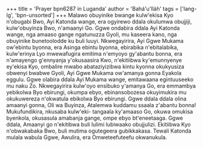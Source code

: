 +++
title = 'Prayer bpn6287 in Luganda'
author = 'Bahá'u'lláh'
tags = ['lang-lg', 'bpn-unsorted']
+++
Malawo obuyinike bwange kulw'ekisa Kyo n'obugabi Bwo, Ayi Katonda wange, era ogyirewo ddala okulumwa obujjiji, kulw'obuyinza Bwo, n'amaanyi Go.  Ggwe ondabira ddala Ayi Katonda wange, nga amaaso gange ngatunuzza Gyoli, mu kaseera kano, nga obuyinike bunetoolodde ku buli luuyi.  Nkwegayirira, Ayi Ggwe Mukama ow'ebintu byonna, era Asinga ebintu byonna, ebirabika n'ebitalabika, kulw'erinya Lyo mwewafugira emitima n'emyoyo gy'abantu bonna, era n'amayengo g'ennyanja y'okusaasira Kwo, n'ekitiibwa ky'emunnyenye ey'ekisa Kyo, ombalire mwabo abataziyizibwa kintu kyonna okukyusiza obwenyi bwabwe Gyoli, Ayi Ggwe Mukama ow'amanya gonna Eyakola eggulu.
Ggwe olabira ddala Ayi Mukama wange, emitawaana egintuuseeko mu naku Zo.  Nkwegayirira kulw'oyo ensibuko y'amanya Go, era emmambya yebikolwa Byo ebirungi, okumpa ebyo, ebinansobozesa okuyimukira mu okukuwereza n'okwatula ebikolwa Byo ebirungi.  Ggwe ddala ddala olina amaanyi gonna, Oli wa Buyinza, Atalemwa kuddamu ssaala z'abantu bonna!  Mukufundikira, nkusaba kulw'eki- tangaala ky'amaaso Go, okuwa omukisa byenkola, okusasula amabanja gange, ompe ebyo bt'eneetaaga.  Ggwe ddala, Amaanyi go n'ekitibwa buli lulimi lubiwaako obujjulizi.  Ekitiibwa Kyo n'obwakabaka Bwo, buli mutima ogutegeera gubikkakasa.  Tewali Katonda mulala wabula Ggwe, Awulira, era Omweteefuteefu okwanukula.
